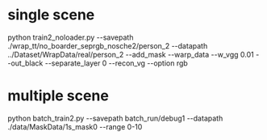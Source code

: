 # single scene

python train2_noloader.py --savepath ./wrap_tt/no_boarder_seprgb_nosche2/person_2 --datapath ../Dataset/WrapData/real/person_2 --add_mask --warp_data --w_vgg 0.01 --out_black --separate_layer 0 --recon_vg --option rgb

# multiple scene

python batch_train2.py --savepath batch_run/debug1 --datapath ./data/MaskData/1s_mask0 --range 0-10